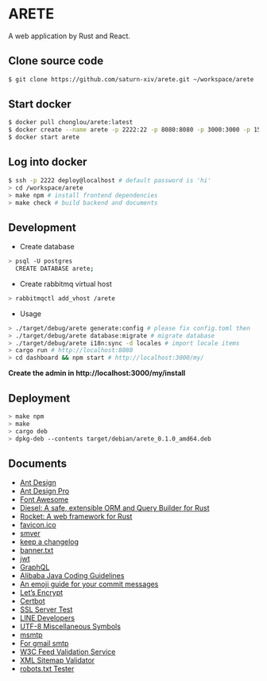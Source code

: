 # ARETE

A web application by Rust and React.

## Clone source code

```bash
$ git clone https://github.com/saturn-xiv/arete.git ~/workspace/arete
```

## Start docker

```bash
$ docker pull chonglou/arete:latest 
$ docker create --name arete -p 2222:22 -p 8080:8080 -p 3000:3000 -p 15672:15672 -v $HOME/.ssh:/home/deploy/.ssh -v $HOME/workspace:/workspace chonglou/arete:latest 
$ docker start arete 
```

## Log into docker

```bash
$ ssh -p 2222 deploy@localhost # default password is 'hi'
> cd /workspace/arete
> make npm # install frontend dependencies
> make check # build backend and documents
```

## Development

- Create database

```bash
> psql -U postgres
  CREATE DATABASE arete;
```

- Create rabbitmq virtual host

```bash
> rabbitmqctl add_vhost /arete
```

- Usage
 
```bash
> ./target/debug/arete generate:config # please fix config.toml then
> ./target/debug/arete database:migrate # migrate database
> ./target/debug/arete i18n:sync -d locales # import locale items
> cargo run # http://localhost:8080
> cd dashboard && npm start # http://localhost:3000/my/
```
**Create the admin in http://localhost:3000/my/install** 

## Deployment

```bash
> make npm
> make
> cargo deb
> dpkg-deb --contents target/debian/arete_0.1.0_amd64.deb
```

## Documents

-   [Ant Design](https://ant.design/docs/react/introduce)
-   [Ant Design Pro](https://pro.ant.design/components/AvatarList)
-   [Font Awesome](https://fontawesome.com/how-to-use/on-the-web/setup/hosting-font-awesome-yourself)
-   [Diesel: A safe, extensible ORM and Query Builder for Rust](https://github.com/diesel-rs/diesel)
-   [Rocket: A web framework for Rust](https://rocket.rs/)
-   [favicon.ico](http://icoconvert.com/)
-   [smver](http://semver.org/)
-   [keep a changelog](https://keepachangelog.com/en/1.0.0/)
-   [banner.txt](http://patorjk.com/software/taag/)
-   [jwt](https://jwt.io/)
-   [GraphQL](https://graphql.org/learn/)
-   [Alibaba Java Coding Guidelines](https://github.com/alibaba/p3c)
-   [An emoji guide for your commit messages](https://gitmoji.carloscuesta.me/)
-   [Let’s Encrypt](https://letsencrypt.org/)
-   [Certbot](https://certbot.eff.org/)
-   [SSL Server Test](https://www.ssllabs.com/ssltest/index.html)
-   [LINE Developers](https://developers.line.me/en/)
-   [UTF-8 Miscellaneous Symbols](https://www.w3schools.com/charsets/ref_utf_misc_symbols.asp)
-   [msmtp](https://wiki.archlinux.org/index.php/msmtp)
-   [For gmail smtp](http://stackoverflow.com/questions/20337040/gmail-smtp-debug-error-please-log-in-via-your-web-browser)
-   [W3C Feed Validation Service](https://validator.w3.org/feed/)
-   [XML Sitemap Validator](https://www.xml-sitemaps.com/validate-xml-sitemap.html)
-   [robots.txt Tester](https://support.google.com/webmasters/answer/6062598?hl=en)

